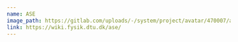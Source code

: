```yaml
---
name: ASE
image_path: https://gitlab.com/uploads/-/system/project/avatar/470007/ase256.png
link: https://wiki.fysik.dtu.dk/ase/
---
```


